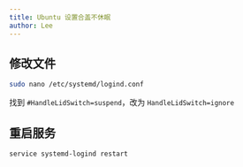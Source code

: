 ```yaml
---
title: Ubuntu 设置合盖不休眠
author: Lee
---
```


## 修改文件

```bash
sudo nano /etc/systemd/logind.conf
```

找到 `#HandleLidSwitch=suspend`，改为 `HandleLidSwitch=ignore`

## 重启服务

```bash
service systemd-logind restart
```
